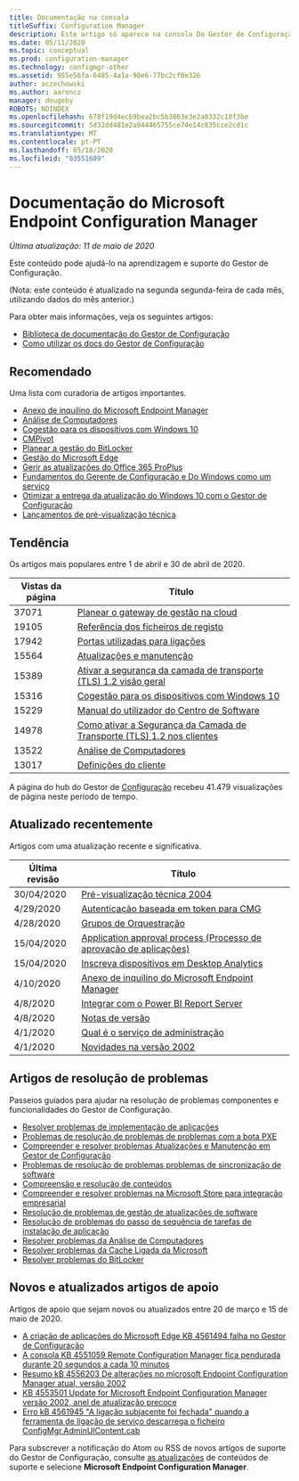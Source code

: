 ```yaml
---
title: Documentação na consola
titleSuffix: Configuration Manager
description: Este artigo só aparece na consola Do Gestor de Configuração.
ms.date: 05/11/2020
ms.topic: conceptual
ms.prod: configuration-manager
ms.technology: configmgr-other
ms.assetid: 955e56fa-6485-4a1a-90e6-77bc2cf8e326
author: aczechowski
ms.author: aaroncz
manager: dougeby
ROBOTS: NOINDEX
ms.openlocfilehash: 678f19d4ec69bea2bc5b3863e3e2a8332c10f3be
ms.sourcegitcommit: 5d32dd481e2a944465755ce74e14c835cce2cd1c
ms.translationtype: MT
ms.contentlocale: pt-PT
ms.lasthandoff: 05/18/2020
ms.locfileid: "83551609"
---
```

<!-- 
- Feature 1357546
- This page displays in-console, under the Community workspace, Documentation node. 
- Don't use any relative links; must be full https://docs.microsoft.com and language neutral
- Process: https://microsoft.sharepoint.com/teams/ConfigMgr/Documents/ContentPub/Data%20collection%20process%20for%20Feature%201357546%20In-console%20documentation.docx?web=1
-->

# <a name="microsoft-endpoint-configuration-manager-documentation"></a>Documentação do Microsoft Endpoint Configuration Manager

*Última atualização: 11 de maio de 2020*

Este conteúdo pode ajudá-lo na aprendizagem e suporte do Gestor de Configuração.

(Nota: este conteúdo é atualizado na segunda segunda-feira de cada mês, utilizando dados do mês anterior.)

Para obter mais informações, veja os seguintes artigos:

- [Biblioteca de documentação do Gestor de Configuração](https://docs.microsoft.com/mem/configmgr)  
- [Como utilizar os docs do Gestor de Configuração](https://docs.microsoft.com/mem/configmgr/core/understand/use-docs)

## <a name="recommended"></a>Recomendado

Uma lista com curadoria de artigos importantes.

- [Anexo de inquilino do Microsoft Endpoint Manager](https://docs.microsoft.com/mem/configmgr/tenant-attach/device-sync-actions)
- [Análise de Computadores](https://docs.microsoft.com/mem/configmgr/desktop-analytics/overview)
- [Cogestão para os dispositivos com Windows 10](https://docs.microsoft.com/mem/configmgr/comanage/overview)  
- [CMPivot](https://docs.microsoft.com/mem/configmgr/core/servers/manage/cmpivot)  
- [Planear a gestão do BitLocker](https://docs.microsoft.com/mem/configmgr/protect/plan-design/bitlocker-management)  
- [Gestão do Microsoft Edge](https://docs.microsoft.com/mem/configmgr/apps/deploy-use/deploy-edge)  
- [Gerir as atualizações do Office 365 ProPlus](https://docs.microsoft.com/mem/configmgr/sum/deploy-use/manage-office-365-proplus-updates)  
- [Fundamentos do Gerente de Configuração e Do Windows como um serviço](https://docs.microsoft.com/mem/configmgr/core/understand/configuration-manager-and-windows-as-service)
- [Otimizar a entrega da atualização do Windows 10 com o Gestor de Configuração](https://docs.microsoft.com/mem/configmgr/sum/deploy-use/optimize-windows-10-update-delivery)
- [Lançamentos de pré-visualização técnica](https://docs.microsoft.com/mem/configmgr/core/get-started/technical-preview)

## <a name="trending"></a>Tendência

Os artigos mais populares entre 1 de abril e 30 de abril de 2020.

| Vistas da página | Título |
|------------|-------|
| 37071 | [Planear o gateway de gestão na cloud](https://docs.microsoft.com/mem/configmgr/core/clients/manage/cmg/plan-cloud-management-gateway) |
| 19105 | [Referência dos ficheiros de registo](https://docs.microsoft.com/mem/configmgr/core/plan-design/hierarchy/log-files) |
| 17942 | [Portas utilizadas para ligações](https://docs.microsoft.com/mem/configmgr/core/plan-design/hierarchy/ports) |
| 15564 | [Atualizações e manutenção](https://docs.microsoft.com/mem/configmgr/core/servers/manage/updates) |
| 15389 | [Ativar a segurança da camada de transporte (TLS) 1.2 visão geral](https://docs.microsoft.com/mem/configmgr/core/plan-design/security/enable-tls-1-2) |
| 15316 | [Cogestão para os dispositivos com Windows 10](https://docs.microsoft.com/mem/configmgr/comanage/overview) |
| 15229 | [Manual do utilizador do Centro de Software](https://docs.microsoft.com/mem/configmgr/core/understand/software-center) |
| 14978 | [Como ativar a Segurança da Camada de Transporte (TLS) 1.2 nos clientes](https://docs.microsoft.com/mem/configmgr/core/plan-design/security/enable-tls-1-2-client) |
| 13522 | [Análise de Computadores](https://docs.microsoft.com/mem/configmgr/desktop-analytics/overview) |
| 13017 | [Definições do cliente](https://docs.microsoft.com/mem/configmgr/core/clients/deploy/about-client-settings) |

A página do hub do Gestor de [Configuração](https://docs.microsoft.com/mem/configmgr/) recebeu 41.479 visualizações de página neste período de tempo.

## <a name="recently-updated"></a>Atualizado recentemente

Artigos com uma atualização recente e significativa.

| Última revisão | Título |
|---------------|-------|
| 30/04/2020 | [Pré-visualização técnica 2004](https://docs.microsoft.com/mem/configmgr/core/get-started/2020/technical-preview-2004) |
| 4/29/2020 | [Autenticação baseada em token para CMG](https://docs.microsoft.com/mem/configmgr/core/clients/deploy/deploy-clients-cmg-token) |
| 4/28/2020 | [Grupos de Orquestração](https://docs.microsoft.com/mem/configmgr/sum/deploy-use/orchestration-groups) |
| 15/04/2020 | [Application approval process (Processo de aprovação de aplicações)](https://docs.microsoft.com/mem/configmgr/develop/apps/application-approval-process) |
| 15/04/2020 | [Inscreva dispositivos em Desktop Analytics](https://docs.microsoft.com/mem/configmgr/desktop-analytics/enroll-devices) |
| 4/10/2020 | [Anexo de inquilino do Microsoft Endpoint Manager](https://docs.microsoft.com/mem/configmgr/tenant-attach/device-sync-actions) |
| 4/8/2020 | [Integrar com o Power BI Report Server](https://docs.microsoft.com/mem/configmgr/core/servers/manage/powerbi-report-server) |
| 4/8/2020 | [Notas de versão](https://docs.microsoft.com/mem/configmgr/core/servers/deploy/install/release-notes) |
| 4/1/2020 | [Qual é o serviço de administração](https://docs.microsoft.com/mem/configmgr/develop/adminservice/overview) |
| 4/1/2020 | [Novidades na versão 2002](https://docs.microsoft.com/mem/configmgr/core/plan-design/changes/whats-new-in-version-2002) |

## <a name="troubleshooting-articles"></a>Artigos de resolução de problemas

Passeios guiados para ajudar na resolução de problemas componentes e funcionalidades do Gestor de Configuração.

- [Resolver problemas de implementação de aplicações](https://docs.microsoft.com/mem/configmgr/apps/understand/app-deployment-technical-reference)
- [Problemas de resolução de problemas de problemas com a bota PXE](https://support.microsoft.com/help/4468612)
- [Compreender e resolver problemas Atualizações e Manutenção em Gestor de Configuração](https://support.microsoft.com/help/4490424)
- [Problemas de resolução de problemas problemas de sincronização de software](https://support.microsoft.com/help/10059)
- [Compreensão e resolução de conteúdos](https://support.microsoft.com/help/4482728)
- [Compreender e resolver problemas na Microsoft Store para integração empresarial](https://docs.microsoft.com/mem/configmgr/apps/deploy-use/troubleshoot-microsoft-store-for-business-integration)
- [Resolução de problemas de gestão de atualizações de software](https://support.microsoft.com/help/10680)
- [Resolução de problemas do passo de sequência de tarefas de instalação de aplicação](https://support.microsoft.com/help/18408/)
- [Resolver problemas da Análise de Computadores](https://docs.microsoft.com/mem/configmgr/desktop-analytics/troubleshooting)
- [Resolver problemas da Cache Ligada da Microsoft](https://docs.microsoft.com/mem/configmgr/core/servers/deploy/configure/troubleshoot-microsoft-connected-cache)
- [Resolver problemas do BitLocker](https://docs.microsoft.com/mem/configmgr/protect/tech-ref/bitlocker/troubleshoot)

## <a name="new-and-updated-support-articles"></a>Novos e atualizados artigos de apoio

Artigos de apoio que sejam novos ou atualizados entre 20 de março e 15 de maio de 2020.

- [A criação de aplicações do Microsoft Edge KB 4561494 falha no Gestor de Configuração](https://support.microsoft.com/help/4561494)
- [A consola KB 4551059 Remote Configuration Manager fica pendurada durante 20 segundos a cada 10 minutos](https://support.microsoft.com/help/4551059)
- [Resumo kB 4556203 De alterações no microsoft Endpoint Configuration Manager atual, versão 2002](https://support.microsoft.com/help/4556203)
- [KB 4553501 Update for Microsoft Endpoint Configuration Manager versão 2002, anel de atualização precoce](https://support.microsoft.com/help/4553501)
- [Erro kB 4561945 "A ligação subjacente foi fechada" quando a ferramenta de ligação de serviço descarrega o ficheiro ConfigMgr.AdminUIContent.cab](https://support.microsoft.com/help/4561945)

Para subscrever a notificação do Atom ou RSS de novos artigos de suporte do Gestor de Configuração, consulte [as atualizações](https://support.microsoft.com/help/4089498/) de conteúdos de suporte e selecione **Microsoft Endpoint Configuration Manager**.  
